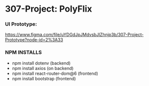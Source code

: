 # 307-Project: PolyFlix

### UI Prototype:
https://www.figma.com/file/uYDGdJpJMdvsbJIZhnjp3b/307-Project-Prototype?node-id=2%3A33



### NPM INSTALLS
- npm install dotenv (backend)
- npm install axios (on backend)
- npm install react-router-dom@6 (frontend)
- npm install bootstrap (frontend)
